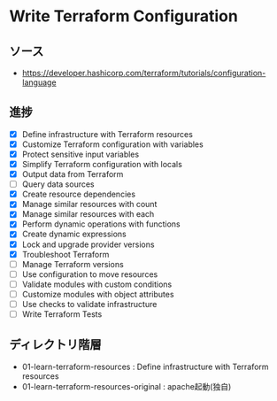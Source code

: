 # Write Terraform Configuration
## ソース
- https://developer.hashicorp.com/terraform/tutorials/configuration-language
## 進捗
- [x] Define infrastructure with Terraform resources
- [x] Customize Terraform configuration with variables
- [x] Protect sensitive input variables
- [x] Simplify Terraform configuration with locals
- [x] Output data from Terraform
- [ ] Query data sources
- [x] Create resource dependencies
- [x] Manage similar resources with count
- [x] Manage similar resources with each
- [x] Perform dynamic operations with functions
- [x] Create dynamic expressions
- [x] Lock and upgrade provider versions
- [x] Troubleshoot Terraform
- [ ] Manage Terraform versions
- [ ] Use configuration to move resources
- [ ] Validate modules with custom conditions
- [ ] Customize modules with object attributes
- [ ] Use checks to validate infrastructure
- [ ] Write Terraform Tests
## ディレクトリ階層
- 01-learn-terraform-resources : Define infrastructure with Terraform resources
- 01-learn-terraform-resources-original : apache起動(独自)